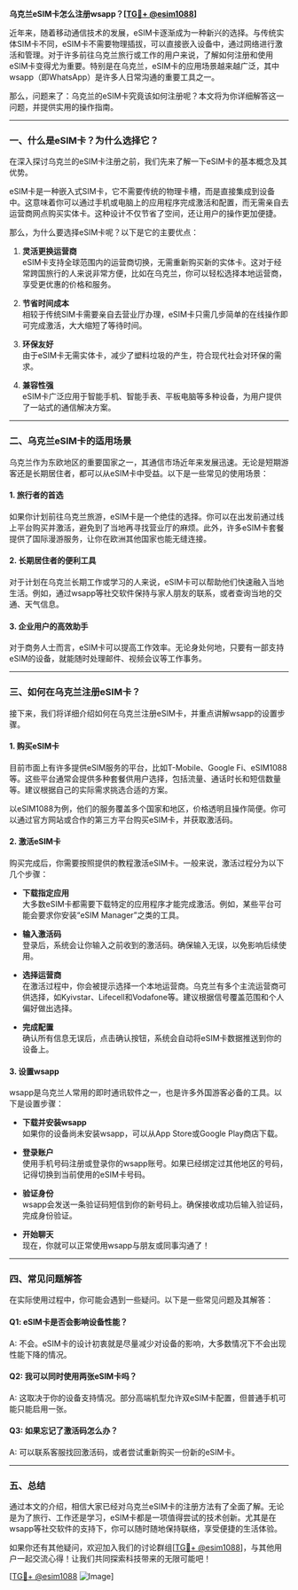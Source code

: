 **乌克兰eSIM卡怎么注册wsapp？[[TG💪+ @esim1088](https://t.me/s/esim1088)]**

近年来，随着移动通信技术的发展，eSIM卡逐渐成为一种新兴的选择。与传统实体SIM卡不同，eSIM卡不需要物理插拔，可以直接嵌入设备中，通过网络进行激活和管理。对于许多前往乌克兰旅行或工作的用户来说，了解如何注册和使用eSIM卡变得尤为重要。特别是在乌克兰，eSIM卡的应用场景越来越广泛，其中wsapp（即WhatsApp）是许多人日常沟通的重要工具之一。

那么，问题来了：乌克兰的eSIM卡究竟该如何注册呢？本文将为你详细解答这一问题，并提供实用的操作指南。

---

### 一、什么是eSIM卡？为什么选择它？

在深入探讨乌克兰的eSIM卡注册之前，我们先来了解一下eSIM卡的基本概念及其优势。

eSIM卡是一种嵌入式SIM卡，它不需要传统的物理卡槽，而是直接集成到设备中。这意味着你可以通过手机或电脑上的应用程序完成激活和配置，而无需亲自去运营商网点购买实体卡。这种设计不仅节省了空间，还让用户的操作更加便捷。

那么，为什么要选择eSIM卡呢？以下是它的主要优点：

1. **灵活更换运营商**  
   eSIM卡支持全球范围内的运营商切换，无需重新购买新的实体卡。这对于经常跨国旅行的人来说非常方便，比如在乌克兰，你可以轻松选择本地运营商，享受更优惠的价格和服务。

2. **节省时间成本**  
   相较于传统SIM卡需要亲自去营业厅办理，eSIM卡只需几步简单的在线操作即可完成激活，大大缩短了等待时间。

3. **环保友好**  
   由于eSIM卡无需实体卡，减少了塑料垃圾的产生，符合现代社会对环保的需求。

4. **兼容性强**  
   eSIM卡广泛应用于智能手机、智能手表、平板电脑等多种设备，为用户提供了一站式的通信解决方案。

---

### 二、乌克兰eSIM卡的适用场景

乌克兰作为东欧地区的重要国家之一，其通信市场近年来发展迅速。无论是短期游客还是长期居住者，都可以从eSIM卡中受益。以下是一些常见的使用场景：

#### 1. 旅行者的首选
如果你计划前往乌克兰旅游，eSIM卡是一个绝佳的选择。你可以在出发前通过线上平台购买并激活，避免到了当地再寻找营业厅的麻烦。此外，许多eSIM卡套餐提供了国际漫游服务，让你在欧洲其他国家也能无缝连接。

#### 2. 长期居住者的便利工具
对于计划在乌克兰长期工作或学习的人来说，eSIM卡可以帮助他们快速融入当地生活。例如，通过wsapp等社交软件保持与家人朋友的联系，或者查询当地的交通、天气信息。

#### 3. 企业用户的高效助手
对于商务人士而言，eSIM卡可以提高工作效率。无论身处何地，只要有一部支持eSIM的设备，就能随时处理邮件、视频会议等工作事务。

---

### 三、如何在乌克兰注册eSIM卡？

接下来，我们将详细介绍如何在乌克兰注册eSIM卡，并重点讲解wsapp的设置步骤。

#### 1. 购买eSIM卡
目前市面上有许多提供eSIM服务的平台，比如T-Mobile、Google Fi、eSIM1088等。这些平台通常会提供多种套餐供用户选择，包括流量、通话时长和短信数量等。建议根据自己的实际需求挑选合适的方案。

以eSIM1088为例，他们的服务覆盖多个国家和地区，价格透明且操作简便。你可以通过官方网站或合作的第三方平台购买eSIM卡，并获取激活码。

#### 2. 激活eSIM卡
购买完成后，你需要按照提供的教程激活eSIM卡。一般来说，激活过程分为以下几个步骤：

- **下载指定应用**  
  大多数eSIM卡都需要下载特定的应用程序才能完成激活。例如，某些平台可能会要求你安装“eSIM Manager”之类的工具。

- **输入激活码**  
  登录后，系统会让你输入之前收到的激活码。确保输入无误，以免影响后续使用。

- **选择运营商**  
  在激活过程中，你会被提示选择一个本地运营商。乌克兰有多个主流运营商可供选择，如Kyivstar、Lifecell和Vodafone等。建议根据信号覆盖范围和个人偏好做出选择。

- **完成配置**  
  确认所有信息无误后，点击确认按钮，系统会自动将eSIM卡数据推送到你的设备上。

#### 3. 设置wsapp
wsapp是乌克兰人常用的即时通讯软件之一，也是许多外国游客必备的工具。以下是设置步骤：

- **下载并安装wsapp**  
  如果你的设备尚未安装wsapp，可以从App Store或Google Play商店下载。

- **登录账户**  
  使用手机号码注册或登录你的wsapp账号。如果已经绑定过其他地区的号码，记得切换到当前使用的eSIM卡号码。

- **验证身份**  
  wsapp会发送一条验证码短信到你的新号码上。确保接收成功后输入验证码，完成身份验证。

- **开始聊天**  
  现在，你就可以正常使用wsapp与朋友或同事沟通了！

---

### 四、常见问题解答

在实际使用过程中，你可能会遇到一些疑问。以下是一些常见问题及其解答：

#### Q1: eSIM卡是否会影响设备性能？
A: 不会。eSIM卡的设计初衷就是尽量减少对设备的影响，大多数情况下不会出现性能下降的情况。

#### Q2: 我可以同时使用两张eSIM卡吗？
A: 这取决于你的设备支持情况。部分高端机型允许双eSIM卡配置，但普通手机可能只能启用一张。

#### Q3: 如果忘记了激活码怎么办？
A: 可以联系客服找回激活码，或者尝试重新购买一份新的eSIM卡。

---

### 五、总结

通过本文的介绍，相信大家已经对乌克兰eSIM卡的注册方法有了全面了解。无论是为了旅行、工作还是学习，eSIM卡都是一项值得尝试的技术创新。尤其是在wsapp等社交软件的支持下，你可以随时随地保持联络，享受便捷的生活体验。

如果你还有其他疑问，欢迎加入我们的讨论群组[[TG💪+ @esim1088](https://t.me/s/esim1088)]，与其他用户一起交流心得！让我们共同探索科技带来的无限可能吧！

[[TG💪+ @esim1088](https://t.me/s/esim1088) ![Image](https://i.postimg.cc/4NQfJmqS/Snipaste-2025-05-13-00-14-12.png)]
